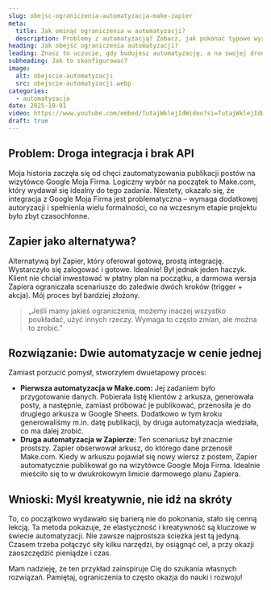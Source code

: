 ```yaml
---
slug: obejsc-ograniczenia-automatyzacja-make-zapier
meta:
  title: Jak ominąć ograniczenia w automatyzacji?
  description: Problemy z automatyzacją? Zobacz, jak pokonać typowe wyzwania, integrując Make.com i Zapier. Praktyczny poradnik krok po kroku.
heading: Jak obejść ograniczenia automatyzacji?
leading: Znasz to uczucie, gdy budujesz automatyzację, a na swojej drodze napotykasz na ścianę w postaci braku integracji lub zbyt wysokich kosztów? Nie musisz rezygnować z projektu! W tym wpisie pokażę Ci, jak kreatywnie podejść do problemu i wykorzystać siłę kilku narzędzi naraz, by osiągnąć cel.
subheading: Jak to skonfigurować?
image:
  alt: obejscie-automatyzacji
  src: obejscie-automatyzacji.webp
categories:
  - automatyzacja
date: 2025-10-01
video: https://www.youtube.com/embed/TutajWklejIdWideo?si=TutajWklejIdWideo
draft: true
---
```


## Problem: Droga integracja i brak API

Moja historia zaczęła się od chęci zautomatyzowania publikacji postów na wizytówce Google Moja Firma. Logiczny wybór na początek to Make.com, który wydawał się idealny do tego zadania. Niestety, okazało się, że integracja z Google Moja Firma jest problematyczna – wymaga dodatkowej autoryzacji i spełnienia wielu formalności, co na wczesnym etapie projektu było zbyt czasochłonne.

## Zapier jako alternatywa?

Alternatywą był Zapier, który oferował gotową, prostą integrację. Wystarczyło się zalogować i gotowe. Idealnie! Był jednak jeden haczyk. Klient nie chciał inwestować w płatny plan na początku, a darmowa wersja Zapiera ograniczała scenariusze do zaledwie dwóch kroków (trigger + akcja). Mój proces był bardziej złożony.

> „Jeśli mamy jakieś ograniczenia, możemy inaczej wszystko poukładać, użyć innych rzeczy. Wymaga to często zmian, ale można to zrobić.”

## Rozwiązanie: Dwie automatyzacje w cenie jednej

Zamiast porzucić pomysł, stworzyłem dwuetapowy proces:

- **Pierwsza automatyzacja w Make.com:**
  Jej zadaniem było przygotowanie danych. Pobierała listę klientów z arkusza, generowała posty, a następnie, zamiast próbować je publikować, przenosiła je do drugiego arkusza w Google Sheets. Dodatkowo w tym kroku generowaliśmy m.in. datę publikacji, by druga automatyzacja wiedziała, co ma dalej zrobić.
- **Druga automatyzacja w Zapierze:**
  Ten scenariusz był znacznie prostszy. Zapier obserwował arkusz, do którego dane przenosił Make.com. Kiedy w arkuszu pojawiał się nowy wiersz z postem, Zapier automatycznie publikował go na wizytówce Google Moja Firma. Idealnie mieściło się to w dwukrokowym limicie darmowego planu Zapiera.

## Wnioski: Myśl kreatywnie, nie idź na skróty

To, co początkowo wydawało się barierą nie do pokonania, stało się cenną lekcją. Ta metoda pokazuje, że elastyczność i kreatywność są kluczowe w świecie automatyzacji. Nie zawsze najprostsza ścieżka jest tą jedyną. Czasem trzeba połączyć siły kilku narzędzi, by osiągnąć cel, a przy okazji zaoszczędzić pieniądze i czas.

Mam nadzieję, że ten przykład zainspiruje Cię do szukania własnych rozwiązań. Pamiętaj, ograniczenia to często okazja do nauki i rozwoju!
